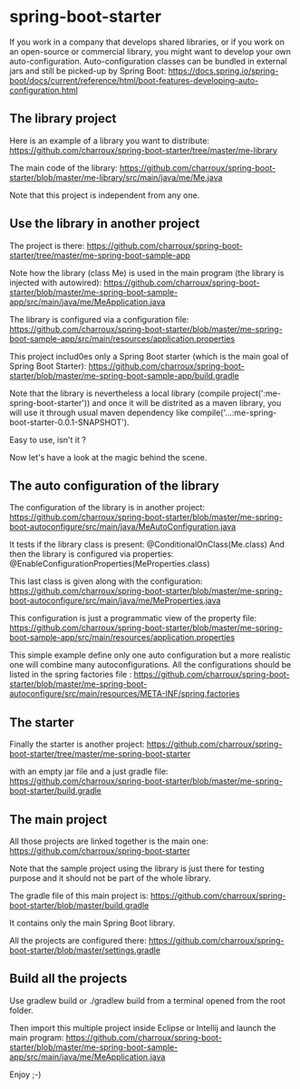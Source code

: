 # spring-boot-starter

If you work in a company that develops shared libraries, or if you work on an open-source or commercial library, you might want to develop your own auto-configuration. Auto-configuration classes can be bundled in external jars and still be picked-up by Spring Boot: https://docs.spring.io/spring-boot/docs/current/reference/html/boot-features-developing-auto-configuration.html

## The library project

Here is an example of a library you want to distribute: https://github.com/charroux/spring-boot-starter/tree/master/me-library

The main code of the library: https://github.com/charroux/spring-boot-starter/blob/master/me-library/src/main/java/me/Me.java

Note that this project is independent from any one.

## Use the library in another project

The project is there: https://github.com/charroux/spring-boot-starter/tree/master/me-spring-boot-sample-app

Note how the library (class Me) is used in the main program (the library is injected with autowired): https://github.com/charroux/spring-boot-starter/blob/master/me-spring-boot-sample-app/src/main/java/me/MeApplication.java

The library is configured via a configuration file: https://github.com/charroux/spring-boot-starter/blob/master/me-spring-boot-sample-app/src/main/resources/application.properties

This project includ0es only a Spring Boot starter (which is the main goal of Spring Boot Starter): https://github.com/charroux/spring-boot-starter/blob/master/me-spring-boot-sample-app/build.gradle

Note that the library is  nevertheless a local library (compile project(':me-spring-boot-starter')) and once it will be distrited as a maven library, you will use it through usual maven dependency like compile('...:me-spring-boot-starter-0.0.1-SNAPSHOT').

Easy to use, isn't it ?

Now let's have a look at the magic behind the scene.

## The auto configuration of the library

The configuration of the library is in another project: https://github.com/charroux/spring-boot-starter/blob/master/me-spring-boot-autoconfigure/src/main/java/MeAutoConfiguration.java

It tests if the library class is present: @ConditionalOnClass(Me.class)
And then the library is configured via properties: @EnableConfigurationProperties(MeProperties.class)

This last class is given along with the configuration: https://github.com/charroux/spring-boot-starter/blob/master/me-spring-boot-autoconfigure/src/main/java/me/MeProperties.java

This configuration is just a programmatic view of the property file: https://github.com/charroux/spring-boot-starter/blob/master/me-spring-boot-sample-app/src/main/resources/application.properties

This simple example define only one auto configuration but a more realistic one will combine many autoconfigurations. All the configurations should be listed in the spring factories file : https://github.com/charroux/spring-boot-starter/blob/master/me-spring-boot-autoconfigure/src/main/resources/META-INF/spring.factories

## The starter

Finally the starter is another project: https://github.com/charroux/spring-boot-starter/tree/master/me-spring-boot-starter

with an empty jar file and a just gradle file: https://github.com/charroux/spring-boot-starter/blob/master/me-spring-boot-starter/build.gradle

## The main project

All those projects are linked together is the main one: https://github.com/charroux/spring-boot-starter

Note that the sample project using the library is just there for testing purpose and it should not be part of the whole library.

The gradle file of this main project is: https://github.com/charroux/spring-boot-starter/blob/master/build.gradle

It contains only the main Spring Boot library.

All the projects are configured there: https://github.com/charroux/spring-boot-starter/blob/master/settings.gradle

## Build all the projects

Use gradlew build or ./gradlew build from a terminal opened from the root folder.

Then import this multiple project inside Eclipse or Intellij and launch the main program: https://github.com/charroux/spring-boot-starter/blob/master/me-spring-boot-sample-app/src/main/java/me/MeApplication.java

Enjoy ;-)
